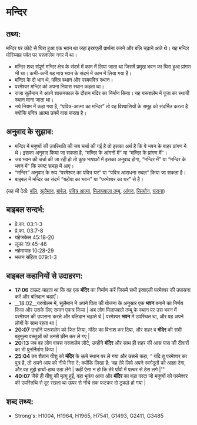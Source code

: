 # मन्दिर #

## तथ्य: ##

मन्दिर पर कोटे से घिरा हुआ एक भवन था जहां इस्राएली प्रार्थना करने और बलि चढ़ाने आते थे। यह मन्दिर मोरिय्याह पर्वत पर यरूशलेम नगर में था।

* मन्दिर शब्द संपूर्ण मन्दिर क्षेत्र के संदर्भ में काम में लिया जाता था जिसमें प्रमुख भवन का घिरा हुआ प्रांगण भी था। कभी-कभी यह मात्र भवन के संदर्भ में काम में लिया गया है।
* मन्दिर के दो भाग थे, पवित्र स्थान और परमपवित्र स्थान।
* परमेश्वर मन्दिर को अपना निवास स्थान कहता था।
* राजा सुलैमान ने अपने शासनकाल के दौरान मंदिर का निर्माण किया। यह यरूशलेम में पूजा का स्थायी स्थान माना जाता था।
* नये नियम में कहा गया है, “पवित्र-आत्मा का मन्दिर” तो वह विश्वासियों के समूह को संदर्भित करता है क्योंकि पवित्र आत्मा उनमें वास करता है।

## अनुवाद के सुझाव: ##

* मन्दिर में मनुष्यों की उपस्थिति की जब चर्चा की गई है तो इसका अर्थ है कि वे भवन के बाहर प्रांगण में थे। इसका अनुवाद किया जा सकता है, “मन्दिर के आंगनों में” या “मन्दिर के प्रांगण में”।
* जब भवन की चर्चा की जा रही हो तो कुछ भाषाओं में इसका अनुवाद होगा, “मन्दिर में” या “मन्दिर के भवन में” कि स्पष्ट समझ में आए। 
* “मन्दिर” अनुवाद के रूप “परमेश्वर का पवित्र घर” या “पवित्र आराधना स्थल” किया जा सकता है।
* बाइबल में मन्दिर का संदर्भ “यहोवा का भवन” या “परमेश्वर का घर” से है।

(यह भी देखें: [बलि](../sacrifice.md), [सुलैमान](../solomon.md), [बाबेल](../babylon.md), [पवित्र आत्मा](../holyspirit.md), [मिलापवाला तम्बू](../tabernacle.md), [आंगन](../courtyard.md), [सिय्योन](../zion.md), [घराना](../house.md))

## बाइबल सन्दर्भ: ##

* प्रे.का. 03:1-3
* प्रे.का. 03:7-8
* यहेजकेल 45:18-20
* लूका 19:45-46
* नहेमायाह 10:28-29
* भजन संहिता 079:1-3

## बाइबल कहानियों से उदाहरण: ##

* __17:06__ दाऊद चाहता था कि वह एक __मंदिर__ का निर्माण करें जिसमें सभी इस्राएली परमेश्वर की उपासना करें और बलिदान चढाएँ।
* __18:02__यरुशेलम में, सुलैमान ने अपने पिता की योजना के अनुसार एक __भवन__ बनाने का निर्णय किया और उसके लिए समान एकत्र किया | अब लोग मिलापवाले तम्बू के स्थान पर उस भवन में परमेश्वर की उपासना करते और बलिदान चढ़ाते थे | परमेश्वर __भवन__ में उपस्थित था, और वह अपने लोगों के साथ रहता था |
* __20:07__ उन्होंने यरूशलेम को जित लिया, मंदिर का विनाश कर दिया, और शहर व __मंदिर__ की सभी बहुमूल्य वस्तुओं को उनसे छीन कर ले गए |
* __20:13__ जब वह लोग वापस यरूशलेम लौटे, उन्होंने __मंदिर__ और साथ ही शहर की आस पास की दीवारों का भी पुनर्निर्माण किया |
* __25:04__ तब शैतान यीशु को __मंदिर__ के ऊचे स्थान पर ले गया और उससे कहा, “ यदि तू परमेश्वर का पुत्र है, तो अपने आप को नीचे गिरा दे; क्योंकि लिखा है: ‘वह तेरे लिये अपने स्वर्गदूतों को आज्ञा देगा, और वह तुझे हाथों-हाथ उठा लेंगे | कहीं ऐसा न हो कि तेरे पाँवों में पत्थर से ठेस लगे |'"
* __40:07__  जैसे ही यीशु की मृत्यु हुई, वहा भूकंप आया और __मंदिर__ का बड़ा परदा जो मनुष्यों को परमेश्वर की उपस्तिथि से दूर रखता था ऊपर से नीचे तक फटकर दो टुकड़े हो गया |

## शब्द तथ्य: ##

* Strong's: H1004, H1964, H1965, H7541, G1493, G2411, G3485
